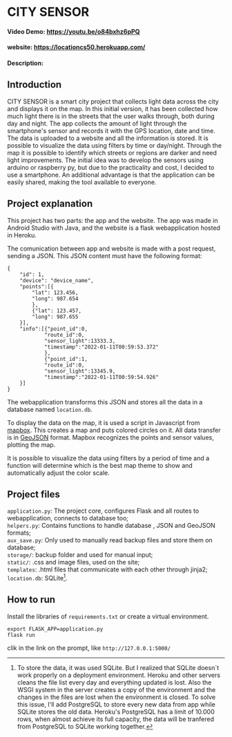 # CITY SENSOR
#### Video Demo: https://youtu.be/o84bxhz6pPQ
#### website: https://locationcs50.herokuapp.com/
#### Description:

## Introduction

CITY SENSOR is a smart city project that collects light data across the city and displays it on the map. In this initial version, it has been collected how much light there is in the streets that the user walks through, both during day and night. 
The app collects the amount of light through the smartphone's sensor and records it with the GPS location, date and time.
The data is uploaded to a website and all the information is stored. It is possible to visualize the data using filters by time or day/night.
Through the map it is possible to identify which streets or regions are darker and need light improvements.
The initial idea was to develop the sensors using arduino or raspberry py, but due to the practicality and cost, I decided to use a smartphone. An additional advantage is that the application can be easily shared, making the tool available to everyone.

## Project explanation 

This project has two parts: the app and the website. The app was made in Android Studio with Java, and the website is a flask webapplication hosted in Heroku.

The comunication between app and website is made with a post request, sending a JSON. This JSON content must have the following format:
```
{
    "id": 1,
    "device": "device_name",
    "points":[{
        "lat": 123.456, 
        "long": 987.654 
        },
        {"lat": 123.457,
        "long": 987.655 
    }],
    "info":[{"point_id":0,
            "route_id":0,
            "sensor_light":13333.3,
            "timestamp":"2022-01-11T00:59:53.372"
            },
            {"point_id":1,
            "route_id":0,
            "sensor_light":13345.9,
            "timestamp":"2022-01-11T00:59:54.926"
    }]
}
```

The webapplication transforms this JSON and stores all the data in a database named `location.db`.

To display the data on the map, it is used a script in Javascript from [mapbox](https://docs.mapbox.com/mapbox-gl-js/api/). This creates a map and puts colored circles on it. All data transfer is in [GeoJSON](https://geojson.org/) format. Mapbox recognizes the points and sensor values, plotting the map.

It is possible to visualize the data using filters by a period of time and a function will determine which is the best map theme to show and automatically adjust the color scale.  


## Project files 

`application.py`: The project core, configures Flask and all routes to webapplication, connects to database too;  
`helpers.py`: Contains functions to handle database , JSON and GeoJSON formats;  
`aux_save.py`: Only used to manually read backup files and store them on database;  
`storage/`: backup folder and used for manual input;  
`static/`: .css and image files, used on the site;  
`templates`: .html files that communicate with each other through jinja2;  
`location.db`: SQLite[^note].


## How to run

Install the libraries of `requirements.txt` or create a virtual environment.
```
export FLASK_APP=application.py  
flask run
```
clik in the link on the prompt, like  `http://127.0.0.1:5000/`



[^note]: To store the data, it was used SQLite. But I realized that SQLite doesn´t work properly on a deployment environment. Heroku and other servers cleans the file list every day and everything updated is lost. Also the WSGI system in the server creates a copy of the environment and the changes in the files are lost when the environment is closed. To solve this issue, I'll add PostgreSQL to store every new data from app while SQLite stores the old data.
Heroku's PostgreSQL has a limit of 10.000 rows, when almost achieve its full capacity, the data will be tranfered from PostgreSQL to SQLite working together.


